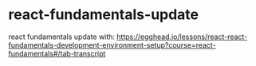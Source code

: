 # react-fundamentals-update
react fundamentals update with: https://egghead.io/lessons/react-react-fundamentals-development-environment-setup?course=react-fundamentals#/tab-transcript
